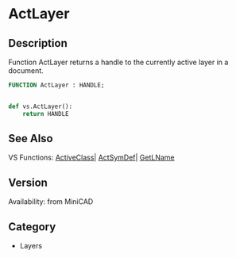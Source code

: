 # ActLayer

## Description
Function ActLayer returns a handle to the currently active layer in a document.

```pascal
FUNCTION ActLayer : HANDLE;
```

```python

def vs.ActLayer():
    return HANDLE
```

## See Also
VS Functions:
[ActiveClass](ActiveClass.md)| [ActSymDef](ActSymDef.md)| [GetLName](GetLName.md)

## Version
Availability: from MiniCAD
## Category
* Layers

